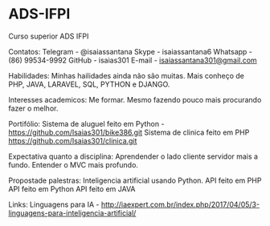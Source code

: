 # ADS-IFPI
Curso superior ADS IFPI

Contatos:
	Telegram - @isaiassantana
	Skype - isaiassantana6
	Whatsapp - (86) 99534-9992
	GitHub - isaias301
	E-mail - isaiassantana301@gmail.com

Habilidades:
	Minhas hailidades ainda não são muitas. Mais conheço de PHP, JAVA, LARAVEL, SQL, PYTHON e DJANGO.

Interesses academicos:
	Me formar. Mesmo fazendo pouco mais procurando fazer o melhor.

Portifólio:
	Sistema de aluguel feito em Python - https://github.com/Isaias301/bike386.git
	Sistema de clinica feito em PHP https://github.com/Isaias301/clinica.git

Expectativa quanto a disciplina:
	Aprendender o lado cliente servidor mais a fundo. Entender o MVC mais profundo.

Propostade palestras:
	Inteligencia artificial usando Python.
	API feito em PHP
	API feito em Python
	API feito em JAVA

Links:
	Linguagens para IA - http://iaexpert.com.br/index.php/2017/04/05/3-linguagens-para-inteligencia-artificial/
	
